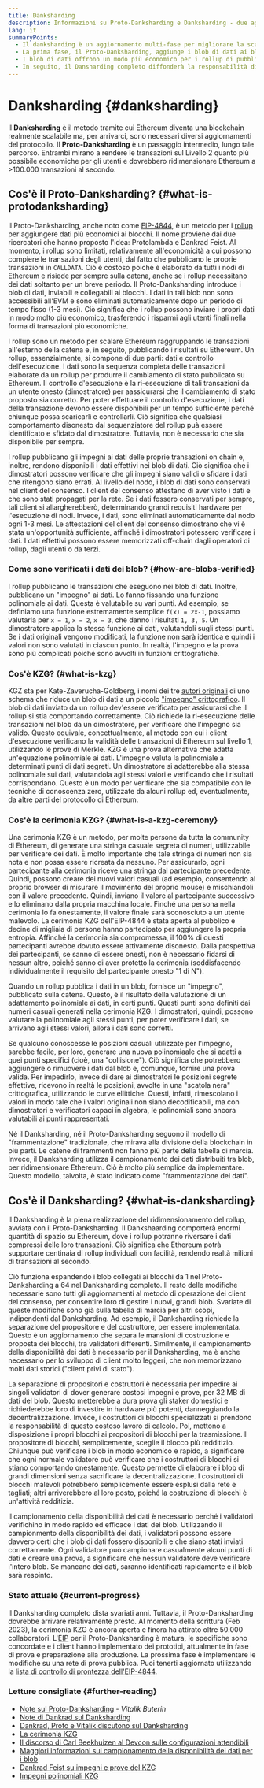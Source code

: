 ```yaml
---
title: Danksharding
description: Informazioni su Proto-Danksharding e Danksharding - due aggiornamenti sequenziali per scalare Ethereum.
lang: it
summaryPoints:
  - Il danksharding è un aggiornamento multi-fase per migliorare la scalabilità e la capacità di Ethereum.
  - La prima fase, il Proto-Danksharding, aggiunge i blob di dati ai blocchi
  - I blob di dati offrono un modo più economico per i rollup di pubblicare i dati su Ethereum, tali costi possono essere trasferiti agli utenti sotto forma di commissioni di transazione inferiori.
  - In seguito, il Dansharding completo diffonderà la responsabilità di verificare i blob di dati tra i sottoinsiemi di nodi, ridimensionando ulteriormente Ethereum, a oltre 100.000 transazioni al secondo.
---
```


# Danksharding {#danksharding}

Il **Danksharding** è il metodo tramite cui Ethereum diventa una blockchain realmente scalabile ma, per arrivarci, sono necessari diversi aggiornamenti del protocollo. Il **Proto-Danksharding** è un passaggio intermedio, lungo tale percorso. Entrambi mirano a rendere le transazioni sul Livello 2 quanto più possibile economiche per gli utenti e dovrebbero ridimensionare Ethereum a >100.000 transazioni al secondo.

## Cos'è il Proto-Danksharding? {#what-is-protodanksharding}

Il Proto-Danksharding, anche noto come [EIP-4844](https://eips.ethereum.org/EIPS/eip-4844), è un metodo per i [rollup](/layer2/#rollups) per aggiungere dati più economici ai blocchi. Il nome proviene dai due ricercatori che hanno proposto l'idea: Protolambda e Dankrad Feist. Al momento, i rollup sono limitati, relativamente all'economicità a cui possono compiere le transazioni degli utenti, dal fatto che pubblicano le proprie transazioni in `CALLDATA`. Ciò è costoso poiché è elaborato da tutti i nodi di Ethereum e risiede per sempre sulla catena, anche se i rollup necessitano dei dati soltanto per un breve periodo. Il Proto-Danksharding introduce i blob di dati, inviabili e collegabili ai blocchi. I dati in tali blob non sono accessibili all'EVM e sono eliminati automaticamente dopo un periodo di tempo fisso (1-3 mesi). Ciò significa che i rollup possono inviare i propri dati in modo molto più economico, trasferendo i risparmi agli utenti finali nella forma di transazioni più economiche.

<ExpandableCard title="Perché i blob rendono i rollup più economici?" eventCategory="/roadmap/danksharding" eventName="clicked why do blocks make rollups cheaper?">

I rollup sono un metodo per scalare Ethereum raggruppando le transazioni all'esterno della catena e, in seguito, pubblicando i risultati su Ethereum. Un rollup, essenzialmente, si compone di due parti: dati e controllo dell'esecuzione. I dati sono la sequenza completa delle transazioni elaborate da un rollup per produrre il cambiamento di stato pubblicato su Ethereum. Il controllo d'esecuzione è la ri-esecuzione di tali transazioni da un utente onesto (dimostratore) per aassicurarsi che il cambiamento di stato proposto sia corretto. Per poter effettuare il controllo d'esecuzione, i dati della transazione devono essere disponibili per un tempo sufficiente perché chiunque possa scaricarli e controllarli. Ciò significa che qualsiasi comportamento disonesto dal sequenziatore del rollup puà essere identificato e sfidato dal dimostratore. Tuttavia, non è necessario che sia disponibile per sempre.

</ExpandableCard>

<ExpandableCard title="Perché va bene eliminare i dati del blob?" eventCategory="/roadmap/danksharding" eventName="clicked why is it OK to delete the blob data?">

I rollup pubblicano gli impegni ai dati delle proprie transazioni on chain e, inoltre, rendono disponibili i dati effettivi nei blob di dati. Ciò significa che i dimostratori possono verificare che gli impegni siano validi o sfidare i dati che ritengono siano errati. Al livello del nodo, i blob di dati sono conservati nel client del consenso. I client del consenso attestano di aver visto i dati e che sono stati propagati per la rete. Se i dati fossero conservati per sempre, tali client si allargherebberò, determinando grandi requisiti hardware per l'esecuzione di nodi. Invece, i dati, sono eliminati automaticamente dal nodo ogni 1-3 mesi. Le attestazioni del client del consenso dimostrano che vi è stata un'opportunità sufficiente, affinché i dimostratori potessero verificare i dati. I dati effettivi possono essere memorizzati off-chain dagli operatori di rollup, dagli utenti o da terzi.

</ExpandableCard>

### Come sono verificati i dati dei blob? {#how-are-blobs-verified}

I rollup pubblicano le transazioni che eseguono nei blob di dati. Inoltre, pubblicano un "impegno" ai dati. Lo fanno fissando una funzione polinomiale ai dati. Questa è valutabile su vari punti. Ad esempio, se definiamo una funzione estremamente semplice `f(x) = 2x-1`, possiamo valutarla per `x = 1`, `x = 2`, `x = 3`, che danno i risultati `1, 3, 5`. Un dimostratore applica la stessa funzione ai dati, valutandoli sugli stessi punti. Se i dati originali vengono modificati, la funzione non sarà identica e quindi i valori non sono valutati in ciascun punto. In realtà, l'impegno e la prova sono più complicati poiché sono avvolti in funzioni crittografiche.

### Cos'è KZG? {#what-is-kzg}

KGZ sta per Kate-Zaverucha-Goldberg, i nomi dei tre [autori originali](https://link.springer.com/chapter/10.1007/978-3-642-17373-8_11) di uno schema che riduce un blob di dati a un piccolo ["impegno" crittografico](https://dankradfeist.de/ethereum/2020/06/16/kate-polynomial-commitments.html). Il blob di dati inviato da un rollup dev'essere verificato per assicurarsi che il rollup si stia comportando correttamente. Ciò richiede la ri-esecuzione delle transazioni nel blob da un dimostratore, per verificare che l'impegno sia valido. Questo equivale, concettualmente, al metodo con cui i client d'esecuzione verificano la validità delle transazioni di Ethereum sul livello 1, utilizzando le prove di Merkle. KZG è una prova alternativa che adatta un'equazione polinomiale ai dati. L'impegno valuta la polinomiale a determinati punti di dati segreti. Un dimostratore si adatterebbe alla stessa polinomiale sui dati, valutandola agli stessi valori e verificando che i risultati corrispondano. Questo è un modo per verificare che sia compatibile con le tecniche di conoscenza zero, utilizzate da alcuni rollup ed, eventualmente, da altre parti del protocollo di Ethereum.

### Cos'è la cerimonia KZG? {#what-is-a-kzg-ceremony}

Una cerimonia KZG è un metodo, per molte persone da tutta la community di Ethereum, di generare una stringa casuale segreta di numeri, utilizzabile per verificare dei dati. È molto importante che tale stringa di numeri non sia nota e non possa essere ricreata da nessuno. Per assicurarlo, ogni partecipante alla cerimonia riceve una stringa dal partecipante precedente. Quindi, possono creare dei nuovi valori casuali (ad esempio, consentendo al proprio browser di misurare il movimento del proprio mouse) e mischiandoli con il valore precedente. Quindi, inviano il valore al partecipante successivo e lo eliminano dalla propria macchina locale. Finché una persona nella cerimonia lo fa onestamente, il valore finale sarà sconosciuto a un utente malevolo. La cerimonia KZG dell'EIP-4844 è stata aperta al pubblico e decine di migliaia di persone hanno partecipato per aggiungere la propria entropia. Affinché la cerimonia sia compromessa, il 100% di questi partecipanti avrebbe dovuto essere attivamente disonesto. Dalla prospettiva dei partecipanti, se sanno di essere onesti, non è necessario fidarsi di nessun altro, poiché sanno di aver protetto la cerimonia (soddisfacendo individualmente il requisito del partecipante onesto "1 di N").

<ExpandableCard title="Per cosa si utilizza il numero casuale dalla cerimonia KZG?" eventCategory="/roadmap/danksharding" eventName="clicked why is the random number from the KZG ceremony used for?">

Quando un rollup pubblica i dati in un blob, fornisce un "impegno", pubblicato sulla catena. Questo, è il risultato della valutazione di un adattamento polinomiale ai dati, in certi punti. Questi punti sono definiti dai numeri casuali generati nella cerimonia KZG. I dimostratori, quindi, possono valutare la polinomiale agli stessi punti, per poter verificare i dati; se arrivano agli stessi valori, allora i dati sono corretti.

</ExpandableCard>

<ExpandableCard title="Perché i dati casuali KZG devono rimanere segreti?" eventCategory="/roadmap/danksharding" eventName="clicked why does the KZG random data have to stay secret?">

Se qualcuno conoscesse le posizioni casuali utilizzate per l'impegno, sarebbe facile, per loro, generare una nuova polinomiaale che si adatti a quei punti specifici (cioè, una "collisione"). Ciò significa che potrebbero aggiungere o rimuovere i dati dal blob e, comunque, fornire una prova valida. Per impedirlo, invece di dare ai dimostratori le posizioni segrete effettive, ricevono in realtà le posizioni, avvolte in una "scatola nera" crittografica, utilizzando le curve ellittiche. Questi, infatti, rimescolano i valori in modo tale che i valori originali non siano decodificabili, ma con dimostratori e verificatori capaci in algebra, le polinomiali sono ancora valutabili ai punti rappresentati.

</ExpandableCard>

<InfoBanner isWarning mb={8}>
  Né il Danksharding, né il Proto-Danksharding seguono il modello di "frammentazione" tradizionale, che mirava alla divisione della blockchain in più parti. Le catene di frammenti non fanno più parte della tabella di marcia. Invece, il Danksharding utilizza il campionamento dei dati distribuiti tra blob, per ridimensionare Ethereum. Ciò è molto più semplice da implementare. Questo modello, talvolta, è stato indicato come "frammentazione dei dati".
</InfoBanner>

## Cos'è il Danksharding? {#what-is-danksharding}

Il Danksharding è la piena realizzazione del ridimensionamento del rollup, avviata con il Proto-Danksharding. Il Dankshaarding comporterà enormi quantità di spazio su Ethereum, dove i rollup potranno riversare i dati compressi delle loro transazioni. Ciò significa che Ethereum potrà supportare centinaia di rollup individuali con facilità, rendendo realtà milioni di transazioni al secondo.

Ciò funziona espandendo i blob collegati ai blocchi da 1 nel Proto-Danksharding a 64 nel Danksharding completo. Il resto delle modifiche necessarie sono tutti gli aggiornamenti al metodo di operazione dei client del consenso, per consentire loro di gestire i nuovi, grandi blob. Svariate di queste modifiche sono già sulla tabella di marcia per altri scopi, indipendenti dal Danksharding. Ad esempio, il Danksharding richiede la separazione del propositore e del costruttore, per essere implementata. Questo è un aggiornamento che separa le mansioni di costruzione e proposta dei blocchi, tra validatori differenti. Similmente, il campionamento della disponibilità dei dati è necessario per il Danksharding, ma è anche necessario per lo sviluppo di client molto leggeri, che non memorizzano molti dati storici ("client privi di stato").

<ExpandableCard title="Perché il Danksharding richiede la separazione di propositori e costruttori?" eventCategory="/roadmap/danksharding" eventName="clicked why does danksharding require proposer-builder separation?">

La separazione di propositori e costruttori è necessaria per impedire ai singoli validatori di dover generare costosi impegni e prove, per 32 MB di dati del blob. Questo metterebbe a dura prova gli staker domestici e richiederebbe loro di investire in hardware più potenti, danneggiando la decentralizzazione. Invece, i costruttori di blocchi specializzati si prendono la responsabilità di questo costoso lavoro di calcolo. Poi, mettono a disposizione i propri blocchi ai propositori di blocchi per la trasmissione. Il propositore di blocchi, semplicemente, sceglie il blocco più redditizio. Chiunque può verificare i blob in modo economico e rapido, a significare che ogni normale validatore può verificare che i costruttori di blocchi si stiano comportando onestamente. Questo permette di elaborare i blob di grandi dimensioni senza sacrificare la decentralizzazione. I costruttori di blocchi malevoli potrebbero semplicemente essere esplusi dalla rete e tagliati; altri arriverebbero al loro posto, poiché la costruzione di blocchi è un'attività redditizia.

</ExpandableCard>

<ExpandableCard title="Perché il Danksharding richiede il campionamento della disponibilità dei dati?" eventCateogry="/roadmap/danksharding" eventName="clicked why does danksharding require data availability sampling?">

Il campionamento della disponibilità dei dati è necessario perché i validatori verifichino in modo rapido ed efficace i dati dei blob. Utilizzando il campionmento della disponibilità dei dati, i validatori possono essere davvero certi che i blob di dati fossero disponibili e che siano stati inviati correttamente. Ogni validatore può campionare casualmente alcuni punti di dati e creare una prova, a significare che nessun validatore deve verificare l'intero blob. Se mancano dei dati, saranno identificati rapidamente e il blob sarà respinto.

</ExpandableCard>

### Stato attuale {#current-progress}

Il Danksharding completo dista svariati anni. Tuttavia, il Proto-Danksharding dovrebbe arrivare relativamente presto. Al momento della scrittura (Feb 2023), la cerimonia KZG è ancora aperta e finora ha attirato oltre 50.000 collaboratori. L'[EIP](https://eips.ethereum.org/EIPS/eip-4844) per il Proto-Danksharding è matura, le specifiche sono concordate e i client hanno implementato dei prototipi, attualmente in fase di prova e preparazione alla produzione. La prossima fase è implementare le modifiche su una rete di prova pubblica. Puoi tenerti aggiornato utilizzando la [lista di controllo di prontezza dell'EIP-4844](https://github.com/ethereum/pm/blob/master/Breakout-Room/4844-readiness-checklist.md#client-implementation-status).

### Letture consigliate {#further-reading}

- [Note sul Proto-Danksharding](https://notes.ethereum.org/@vbuterin/proto_danksharding_faq) - _Vitalik Buterin_
- [Note di Dankrad sul Danksharding](https://notes.ethereum.org/@dankrad/new_sharding)
- [Dankrad, Proto e Vitalik discutono sul Danksharding](https://www.youtube.com/watch?v=N5p0TB77flM)
- [La cerimonia KZG](https://ceremony.ethereum.org/)
- [Il discorso di Carl Beekhuizen al Devcon sulle configurazioni attendibili](https://archive.devcon.org/archive/watch/6/the-kzg-ceremony-or-how-i-learnt-to-stop-worrying-and-love-trusted-setups/?tab=YouTube)
- [Maggiori informazioni sul campionamento della disponibilità dei dati per i blob](https://hackmd.io/@vbuterin/sharding_proposal#ELI5-data-availability-sampling)
- [Dankrad Feist su impegni e prove del KZG](https://youtu.be/8L2C6RDMV9Q)
- [Impegni polinomiali KZG](https://dankradfeist.de/ethereum/2020/06/16/kate-polynomial-commitments.html)

